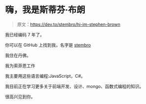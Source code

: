 # 嗨，我是斯蒂芬·布朗

> 原文：<https://dev.to/stembro/hi-im-stephen-brown>

我已经编码 7 年了。

你可以在 GitHub 上找到我，名字是 [stembro](https://github.com/stembro)

我住在丹佛。

我为索菲恩工作

我主要用这些语言编程:JavaScript，C#。

我目前正在学习更多关于前端开发、设计、mongo、函数式编程的知识。

很高兴见到你。